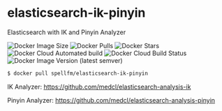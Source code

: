 # elasticsearch-ik-pinyin
Elasticsearch with IK and Pinyin Analyzer


![Docker Image Size](https://img.shields.io/docker/image-size/spellfm/elasticsearch-ik-pinyin)
![Docker Pulls](https://img.shields.io/docker/pulls/spellfm/elasticsearch-ik-pinyin)
![Docker Stars](https://img.shields.io/docker/stars/spellfm/elasticsearch-ik-pinyin)
![Docker Cloud Automated build](https://img.shields.io/docker/cloud/automated/spellfm/elasticsearch-ik-pinyin)
![Docker Cloud Build Status](https://img.shields.io/docker/cloud/build/spellfm/elasticsearch-ik-pinyin)
![Docker Image Version (latest semver)](https://img.shields.io/docker/v/spellfm/elasticsearch-ik-pinyin?sort=semver)

```bash
$ docker pull spellfm/elasticsearch-ik-pinyin
```

IK Analyzer: https://github.com/medcl/elasticsearch-analysis-ik

Pinyin Analyzer: https://github.com/medcl/elasticsearch-analysis-pinyin
